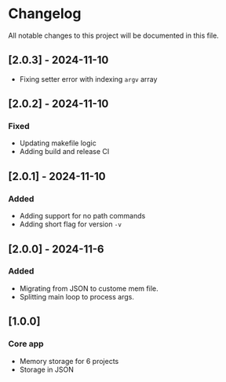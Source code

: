 # Changelog

All notable changes to this project will be documented in this file.

## [2.0.3] - 2024-11-10
- Fixing setter error with indexing `argv` array

## [2.0.2] - 2024-11-10
### Fixed
- Updating makefile logic
- Adding build and release CI 

## [2.0.1] - 2024-11-10
### Added
- Adding support for no path commands
- Adding short flag for version `-v`

## [2.0.0] - 2024-11-6
### Added
- Migrating from JSON to custome mem file. 
- Splitting main loop to process args.

## [1.0.0]
### Core app
- Memory storage for 6 projects
- Storage in JSON
